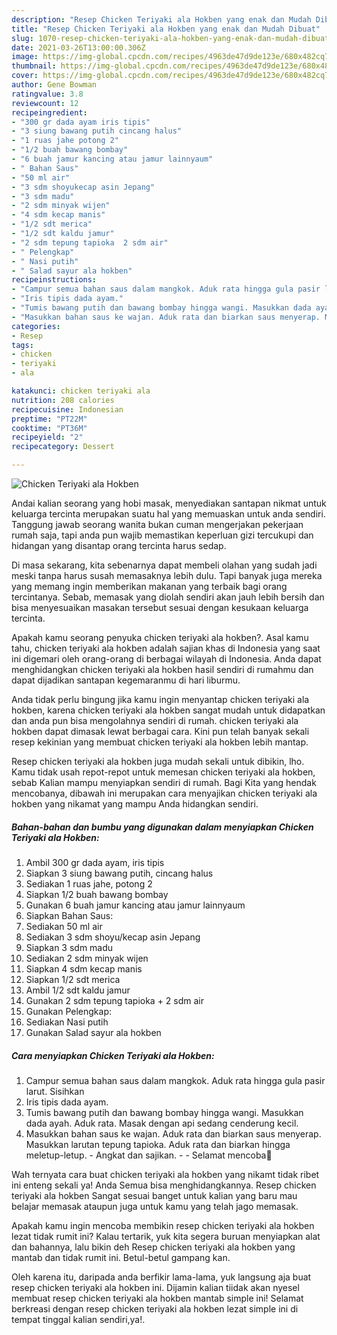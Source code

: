 ```yaml
---
description: "Resep Chicken Teriyaki ala Hokben yang enak dan Mudah Dibuat"
title: "Resep Chicken Teriyaki ala Hokben yang enak dan Mudah Dibuat"
slug: 1070-resep-chicken-teriyaki-ala-hokben-yang-enak-dan-mudah-dibuat
date: 2021-03-26T13:00:00.306Z
image: https://img-global.cpcdn.com/recipes/4963de47d9de123e/680x482cq70/chicken-teriyaki-ala-hokben-foto-resep-utama.jpg
thumbnail: https://img-global.cpcdn.com/recipes/4963de47d9de123e/680x482cq70/chicken-teriyaki-ala-hokben-foto-resep-utama.jpg
cover: https://img-global.cpcdn.com/recipes/4963de47d9de123e/680x482cq70/chicken-teriyaki-ala-hokben-foto-resep-utama.jpg
author: Gene Bowman
ratingvalue: 3.8
reviewcount: 12
recipeingredient:
- "300 gr dada ayam iris tipis"
- "3 siung bawang putih cincang halus"
- "1 ruas jahe potong 2"
- "1/2 buah bawang bombay"
- "6 buah jamur kancing atau jamur lainnyaum"
- " Bahan Saus"
- "50 ml air"
- "3 sdm shoyukecap asin Jepang"
- "3 sdm madu"
- "2 sdm minyak wijen"
- "4 sdm kecap manis"
- "1/2 sdt merica"
- "1/2 sdt kaldu jamur"
- "2 sdm tepung tapioka  2 sdm air"
- " Pelengkap"
- " Nasi putih"
- " Salad sayur ala hokben"
recipeinstructions:
- "Campur semua bahan saus dalam mangkok. Aduk rata hingga gula pasir larut. Sisihkan"
- "Iris tipis dada ayam."
- "Tumis bawang putih dan bawang bombay hingga wangi. Masukkan dada ayah. Aduk rata. Masak dengan api sedang cenderung kecil."
- "Masukkan bahan saus ke wajan. Aduk rata dan biarkan saus menyerap. Masukkan larutan tepung tapioka. Aduk rata dan biarkan hingga meletup-letup. Angkat dan sajikan.  Selamat mencoba💐"
categories:
- Resep
tags:
- chicken
- teriyaki
- ala

katakunci: chicken teriyaki ala 
nutrition: 208 calories
recipecuisine: Indonesian
preptime: "PT22M"
cooktime: "PT36M"
recipeyield: "2"
recipecategory: Dessert

---
```



![Chicken Teriyaki ala Hokben](https://img-global.cpcdn.com/recipes/4963de47d9de123e/680x482cq70/chicken-teriyaki-ala-hokben-foto-resep-utama.jpg)

Andai kalian seorang yang hobi masak, menyediakan santapan nikmat untuk keluarga tercinta merupakan suatu hal yang memuaskan untuk anda sendiri. Tanggung jawab seorang  wanita bukan cuman mengerjakan pekerjaan rumah saja, tapi anda pun wajib memastikan keperluan gizi tercukupi dan hidangan yang disantap orang tercinta harus sedap.

Di masa  sekarang, kita sebenarnya dapat membeli olahan yang sudah jadi meski tanpa harus susah memasaknya lebih dulu. Tapi banyak juga mereka yang memang ingin memberikan makanan yang terbaik bagi orang tercintanya. Sebab, memasak yang diolah sendiri akan jauh lebih bersih dan bisa menyesuaikan masakan tersebut sesuai dengan kesukaan keluarga tercinta. 



Apakah kamu seorang penyuka chicken teriyaki ala hokben?. Asal kamu tahu, chicken teriyaki ala hokben adalah sajian khas di Indonesia yang saat ini digemari oleh orang-orang di berbagai wilayah di Indonesia. Anda dapat menghidangkan chicken teriyaki ala hokben hasil sendiri di rumahmu dan dapat dijadikan santapan kegemaranmu di hari liburmu.

Anda tidak perlu bingung jika kamu ingin menyantap chicken teriyaki ala hokben, karena chicken teriyaki ala hokben sangat mudah untuk didapatkan dan anda pun bisa mengolahnya sendiri di rumah. chicken teriyaki ala hokben dapat dimasak lewat berbagai cara. Kini pun telah banyak sekali resep kekinian yang membuat chicken teriyaki ala hokben lebih mantap.

Resep chicken teriyaki ala hokben juga mudah sekali untuk dibikin, lho. Kamu tidak usah repot-repot untuk memesan chicken teriyaki ala hokben, sebab Kalian mampu menyiapkan sendiri di rumah. Bagi Kita yang hendak mencobanya, dibawah ini merupakan cara menyajikan chicken teriyaki ala hokben yang nikamat yang mampu Anda hidangkan sendiri.

<!--inarticleads1-->

##### Bahan-bahan dan bumbu yang digunakan dalam menyiapkan Chicken Teriyaki ala Hokben:

1. Ambil 300 gr dada ayam, iris tipis
1. Siapkan 3 siung bawang putih, cincang halus
1. Sediakan 1 ruas jahe, potong 2
1. Siapkan 1/2 buah bawang bombay
1. Gunakan 6 buah jamur kancing atau jamur lainnyaum
1. Siapkan  Bahan Saus:
1. Sediakan 50 ml air
1. Sediakan 3 sdm shoyu/kecap asin Jepang
1. Siapkan 3 sdm madu
1. Sediakan 2 sdm minyak wijen
1. Siapkan 4 sdm kecap manis
1. Siapkan 1/2 sdt merica
1. Ambil 1/2 sdt kaldu jamur
1. Gunakan 2 sdm tepung tapioka + 2 sdm air
1. Gunakan  Pelengkap:
1. Sediakan  Nasi putih
1. Gunakan  Salad sayur ala hokben




<!--inarticleads2-->

##### Cara menyiapkan Chicken Teriyaki ala Hokben:

1. Campur semua bahan saus dalam mangkok. Aduk rata hingga gula pasir larut. Sisihkan
1. Iris tipis dada ayam.
1. Tumis bawang putih dan bawang bombay hingga wangi. Masukkan dada ayah. Aduk rata. Masak dengan api sedang cenderung kecil.
1. Masukkan bahan saus ke wajan. Aduk rata dan biarkan saus menyerap. Masukkan larutan tepung tapioka. Aduk rata dan biarkan hingga meletup-letup. - Angkat dan sajikan. -  - Selamat mencoba💐




Wah ternyata cara buat chicken teriyaki ala hokben yang nikamt tidak ribet ini enteng sekali ya! Anda Semua bisa menghidangkannya. Resep chicken teriyaki ala hokben Sangat sesuai banget untuk kalian yang baru mau belajar memasak ataupun juga untuk kamu yang telah jago memasak.

Apakah kamu ingin mencoba membikin resep chicken teriyaki ala hokben lezat tidak rumit ini? Kalau tertarik, yuk kita segera buruan menyiapkan alat dan bahannya, lalu bikin deh Resep chicken teriyaki ala hokben yang mantab dan tidak rumit ini. Betul-betul gampang kan. 

Oleh karena itu, daripada anda berfikir lama-lama, yuk langsung aja buat resep chicken teriyaki ala hokben ini. Dijamin kalian tiidak akan nyesel membuat resep chicken teriyaki ala hokben mantab simple ini! Selamat berkreasi dengan resep chicken teriyaki ala hokben lezat simple ini di tempat tinggal kalian sendiri,ya!.

